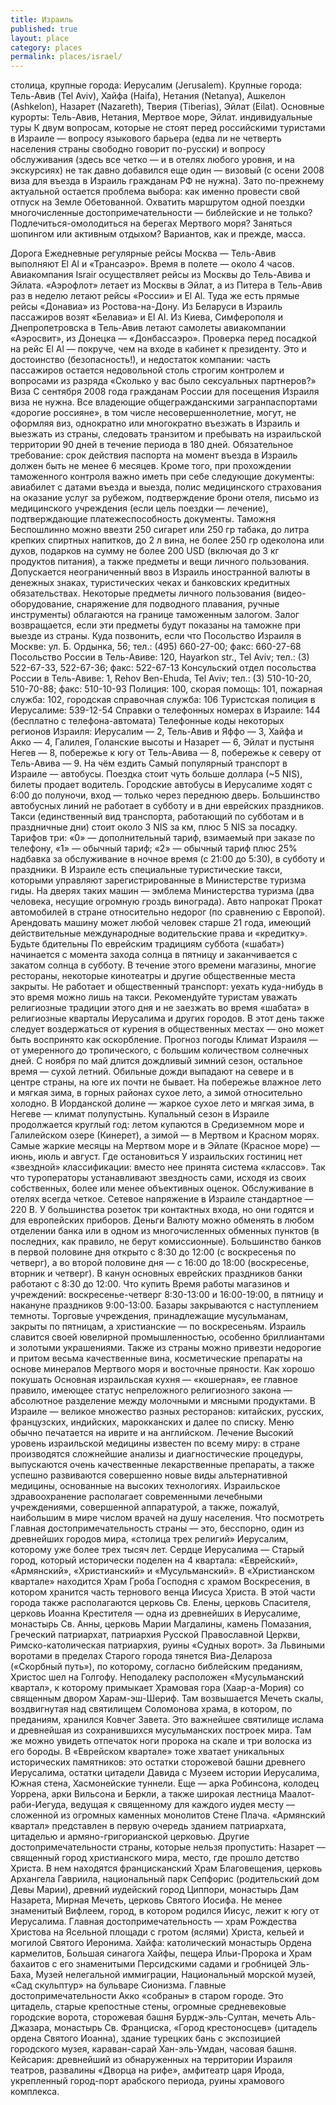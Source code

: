 ```yaml
---
title: Израиль
published: true
layout: place
category: places
permalink: places/israel/
---
```


столица, крупные города:
Иерусалим (Jerusalem).
Крупные города: Тель-Авив (Tel Aviv), Хайфа (Haifa), Нетания (Netanya), Ашкелон (Ashkelon), Назарет (Nazareth), Тверия (Tiberias), Эйлат (Eilat).
Основные курорты: Тель-Авив, Нетания, Мертвое море, Эйлат.
 индивидуальные туры
К двум вопросам, которые не стоят перед российскими туристами в Израиле — вопросу языкового барьера (едва ли не четверть населения страны свободно говорит по-русски) и вопросу обслуживания (здесь все четко — и в отелях любого уровня, и на экскурсиях) не так давно добавился еще один — визовый (с осени 2008 виза для въезда в Израиль гражданам РФ не нужна). Зато по-прежнему актуальной остается проблема выбора: как именно провести свой отпуск на Земле Обетованной. Охватить маршрутом одной поездки многочисленные достопримечательности — библейские и не только? Подлечиться-омолодиться на берегах Мертвого моря? Заняться шопингом или активным отдыхом? Вариантов, как и прежде, масса.

Дорога
Ежедневные регулярные рейсы Москва — Тель-Авив выполняют El Al и «Трансаэро». Время в полете — около 4 часов. Авиакомпания Israir осуществляет рейсы из Москвы до Тель-Авива и Эйлата. «Аэрофлот» летает из Москвы в Эйлат, а из Питера в Тель-Авив раз в неделю летают рейсы «России» и El Al. Туда же есть прямые рейсы «Донавиа» из Ростова-на-Дону.
Из Беларуси в Израиль пассажиров возят «Белавиа» и El Al. Из Киева, Симферополя и Днепропетровска в Тель-Авив летают самолеты авиакомпании «Аэросвит», из Донецка — «Донбассаэро».
Проверка перед посадкой на рейс El Al — покруче, чем на входе в кабинет к президенту. Это и достоинство (безопасность!), и недостаток компании: часть пассажиров остается недовольной столь строгим контролем и вопросами из разряда «Сколько у вас было сексуальных партнеров?»
Виза
С сентября 2008 года гражданам России для посещения Израиля виза не нужна. Все владеющие общегражданскими загранпаспортами «дорогие россияне», в том числе несовершеннолетние, могут, не оформляя виз, однократно или многократно въезжать в Израиль и выезжать из страны, следовать транзитом и пребывать на израильской территории 90 дней в течение периода в 180 дней.
Обязательное требование: срок действия паспорта на момент въезда в Израиль должен быть не менее 6 месяцев. Кроме того, при прохождении таможенного контроля важно иметь при себе следующие документы: авиабилет с датами въезда и выезда, полис медицинского страхования на оказание услуг за рубежом, подтверждение брони отеля, письмо из медицинского учреждения (если цель поездки — лечение), подтверждающие платежеспособность документы.
Таможня
Беспошлинно можно ввезти 250 сигарет или 250 гр табака, до литра крепких спиртных напитков, до 2 л вина, не более 250 гр одеколона или духов, подарков на сумму не более 200 USD (включая до 3 кг продуктов питания), а также предметы и вещи личного пользования.
Допускается неограниченный ввоз в Израиль иностранной валюты в денежных знаках, туристических чеках и банковских кредитных обязательствах.
Некоторые предметы личного пользования (видео-оборудование, снаряжение для подводного плавания, ручные инструменты) облагаются на границе таможенным залогом. Залог возвращается, если эти предметы будут показаны на таможне при выезде из страны.
Куда позвонить, если что
Посольство Израиля в Москве: ул. Б. Ордынка, 56; тел.: (495) 660-27-00; факс: 660-27-68
Посольство России в Тель-Авиве: 120, Hayarkon str., Tel Aviv; тел.: (3) 522-67-33, 522-67-36; факс: 522-67-13
Консульский отдел посольства России в Тель-Авиве: 1, Rehov Ben-Ehuda, Tel Aviv; тел.: (3) 510-10-20, 510-70-88; факс: 510-10-93
Полиция: 100, скорая помощь: 101, пожарная служба: 102, городская справочная служба: 106
Туристская полиция в Иерусалиме: 539-12-54
Справки о телефонных номерах в Израиле: 144 (бесплатно с телефона-автомата)
Телефонные коды некоторых регионов Израиля: Иерусалим — 2, Тель-Авив и Яффо — 3, Хайфа и Акко — 4, Галилея, Голанские высоты и Назарет — 6, Эйлат и пустыня Негев — 8, побережье к югу от Тель-Авива — 8, побережье к северу от Тель-Авива — 9.
На чём ездить
Самый популярный транспорт в Израиле — автобусы. Поездка стоит чуть больше доллара (~5 NIS), билеты продает водитель. Городские автобусы в Иерусалиме ходят с 6:00 до полуночи, вход — только через переднюю дверь. Большинство автобусных линий не работает в субботу и в дни еврейских праздников.
Такси (единственный вид транспорта, работающий по субботам и в праздничные дни) стоит около 3 NIS за км, плюс 5 NIS за посадку. Тарифов три: «0» — дополнительный тариф, взимаемый при заказе по телефону, «1» — обычный тариф; «2» — обычный тариф плюс 25% надбавка за обслуживание в ночное время (с 21:00 до 5:30), в субботу и праздники.
В Израиле есть специальные туристические такси, которыми управляют зарегистрированные в Министерстве туризма гиды. На дверях таких машин — эмблема Министерства туризма (два человека, несущие огромную гроздь винограда).
Авто напрокат
Прокат автомобилей в стране относительно недорог (по сравнению с Европой). Арендовать машину может любой человек старше 21 года, имеющий действительные международные водительские права и «кредитку».
Будьте бдительны
По еврейским традициям суббота («шабат») начинается с момента захода солнца в пятницу и заканчивается с закатом солнца в субботу. В течение этого времени магазины, многие рестораны, некоторые кинотеатры и другие общественные места закрыты. Не работает и общественный транспорт: уехать куда-нибудь в это время можно лишь на такси. Рекомендуйте туристам уважать религиозные традиции этого дня и не заезжать во время «шабата» в религиозные кварталы Иерусалима и других городов. В этот день также следует воздержаться от курения в общественных местах — оно может быть воспринято как оскорбление.
Прогноз погоды
Климат Израиля — от умеренного до тропического, с большим количеством солнечных дней. С ноября по май длится дождливый зимний сезон, остальное время — сухой летний. Обильные дожди выпадают на севере и в центре страны, на юге их почти не бывает.
На побережье влажное лето и мягкая зима, в горных районах сухое лето, а зимой относительно холодно. В Иорданской долине — жаркое сухое лето и мягкая зима, в Негеве — климат полупустынь. 
Купальный сезон в Израиле продолжается круглый год: летом купаются в Средиземном море и Галилейском озере (Кинерет), а зимой — в Мертвом и Красном морях. Самые жаркие месяцы на Мертвом море и в Эйлате (Красное море) — июнь, июль и август.
Где остановиться
У израильских гостиниц нет «звездной» классификации: вместо нее принята система «классов». Так что туроператоры устанавливают звездность сами, исходя из своих собственных, более или менее объективных оценок. Обслуживание в отелях всегда четкое.
Сетевое напряжение в Израиле стандартное — 220 В. У большинства розеток три контактных входа, но они годятся и для европейских приборов.
Деньги
Валюту можно обменять в любом отделении банка или в одном из многочисленных обменных пунктов (в последних, как правило, не берут комиссионные). Большинство банков в первой половине дня открыто с 8:30 до 12:00 (с воскресенья по четверг), а во второй половине дня — с 16:00 до 18:00 (воскресенье, вторник и четверг). В канун основных еврейских праздников банки работают с 8:30 до 12:00.
Что купить
Время работы магазинов и учреждений: воскресенье-четверг 8:30-13:00 и 16:00-19:00, в пятницу и накануне праздников 9:00-13:00. Базары закрываются с наступлением темноты. Торговые учреждения, принадлежащие мусульманам, закрыты по пятницам, а христианские — по воскресеньям.
Израиль славится своей ювелирной промышленностью, особенно бриллиантами и золотыми украшениями. Также из страны можно привезти недорогие и притом весьма качественные вина, косметические препараты на основе минералов Мертвого моря и восточные пряности.
Как хорошо покушать
Основная израильская кухня — «кошерная», ее главное правило, имеющее статус непреложного религиозного закона — абсолютное разделение между молочными и мясными продуктами. В Израиле — великое множество разных ресторанов: китайских, русских, французских, индийских, марокканских и далее по списку. Меню обычно печатается на иврите и на английском.
Лечение
Высокий уровень израильской медицины известен по всему миру: в стране производятся сложнейшие анализы и диагностические процедуры, выпускаются очень качественные лекарственные препараты, а также успешно развиваются совершенно новые виды альтернативной медицины, основанные на высоких технологиях. Израильское здравоохранение располагает современными лечебными учреждениями, совершенной аппаратурой, а также, пожалуй, наибольшим в мире числом врачей на душу населения.
Что посмотреть
Главная достопримечательность страны — это, бесспорно, один из древнейших городов мира, «столица трех религий» Иерусалим, которому уже более трех тысяч лет. Сердце Иерусалима — Старый город, который исторически поделен на 4 квартала: «Еврейский», «Армянский», «Христианский» и «Мусульманский».
В «Христианском квартале» находится Храм Гроба Господня с храмом Воскресения, в котором хранится часть тернового венца Иисуса Христа. В этой части города также располагаются церковь Св. Елены, церковь Спасителя, церковь Иоанна Крестителя — одна из древнейших в Иерусалиме, монастырь Св. Анны, церковь Марии Магдалины, камень Помазания, Греческий патриархат, патриархия Русской Православной Церкви, Римско-католическая патриархия, руины «Судных ворот». За Львиными воротами в пределах Старого города тянется Виа-Делароза («Скорбный путь»), по которому, согласно библейским преданиям, Христос шел на Голгофу.
Неподалеку расположен «Мусульманский квартал», к которому примыкает Храмовая гора (Хаар-а-Мория) со священным двором Харам-эш-Шериф. Там возвышается Мечеть скалы, воздвигнутая над святилищем Соломонова храма, в котором, по преданиям, хранился Ковчег Завета. Это важнейшее святилище ислама и древнейшая из сохранившихся мусульманских построек мира. Там же можно увидеть отпечаток ноги пророка на скале и три волоска из его бороды.
В «Еврейском квартале» тоже хватает уникальных исторических памятников: это остатки сторожевой башни древнего Иерусалима, остатки цитадели Давида с Музеем истории Иерусалима, Южная стена, Хасмонейские туннели. Еще — арка Робинсона, колодец Уоррена, арки Вильсона и Беркли, а также широкая лестница Маалот-раби-Иегуда, ведущая к священному для каждого иудея месту — сложенной из огромных каменных монолитов Стене Плача.
«Армянский квартал» представлен в первую очередь зданием патриархата, цитаделью и армяно-григорианской церковью.
Другие достопримечательности страны, которые нельзя пропустить:
Назарет — священный город христианского мира, место, где прошло детство Христа. В нем находятся францисканский Храм Благовещения, церковь Архангела Гавриила, национальный парк Сепфорис (родительский дом Девы Марии), древний иудейский город Циппори, монастырь Дам Назарета, Мирная Мечеть, церковь Святого Иосифа.
Не менее знаменитый Вифлеем, город, в котором родился Иисус, лежит к югу от Иерусалима. Главная достопримечательность — храм Рождества Христова на Ясельной площади с гротом (яслями) Христа, кельей и могилой Святого Иеронима. 
Хайфа: католический монастырь Ордена кармелитов, Большая синагога Хайфы, пещера Ильи-Пророка и Храм бахаитов с его знаменитыми Персидскими садами и гробницей Эль-Баха, Музей нелегальной иммиграции, Национальный морской музей, «Сад скульптур» на бульваре Сионизма.
Главные достопримечательности Акко «собраны» в старом городе. Это цитадель, старые крепостные стены, огромные средневековые городские ворота, сторожевая башня Бурдж-эль-Султан, мечеть Аль-Джазара, монастырь Св. Франциска, «Город крестоносцев» (цитадель ордена Святого Иоанна), здание турецких бань с экспозицией городского музея, караван-сарай Хан-эль-Умдан, часовая башня. 
Кейсария: древнейший из обнаруженных на территории Израиля театров, развалины «Дворца на рифе», амфитеатр царя Ирода, укрепленный город-порт арабского периода, руины храмового комплекса.